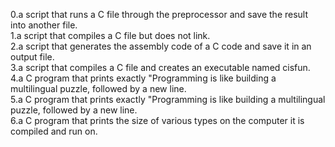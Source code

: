 0.a script that runs a C file through the preprocessor and save the result into another file.\
1.a script that compiles a C file but does not link.\
2.a script that generates the assembly code of a C code and save it in an output file.\
3.a script that compiles a C file and creates an executable named cisfun.\
4.a C program that prints exactly "Programming is like building a multilingual puzzle, followed by a new line.\
5.a C program that prints exactly "Programming is like building a multilingual puzzle, followed by a new line.\
6.a C program that prints the size of various types on the computer it is compiled and run on.
